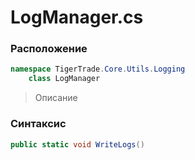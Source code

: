 
# LogManager.cs
### Расположение
```csharp
namespace TigerTrade.Core.Utils.Logging  
    class LogManager
```

> Описание

### Синтаксис
```csharp
public static void WriteLogs()
```
